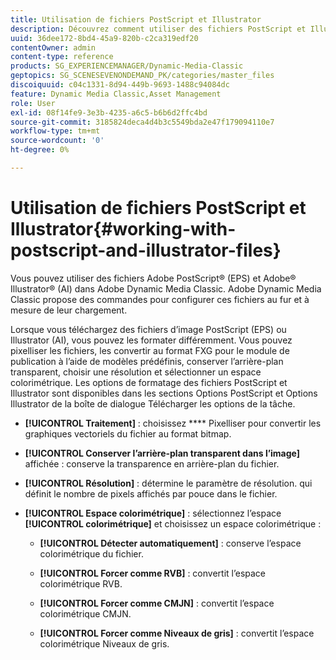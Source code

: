 ```yaml
---
title: Utilisation de fichiers PostScript et Illustrator
description: Découvrez comment utiliser des fichiers PostScript et Illustrator dans Adobe Dynamic Media Classic.
uuid: 36dee172-8bd4-45a9-820b-c2ca319edf20
contentOwner: admin
content-type: reference
products: SG_EXPERIENCEMANAGER/Dynamic-Media-Classic
geptopics: SG_SCENESEVENONDEMAND_PK/categories/master_files
discoiquuid: c04c1331-8d94-449b-9693-1488c94084dc
feature: Dynamic Media Classic,Asset Management
role: User
exl-id: 08f14fe9-3e3b-4235-a6c5-b6b6d2ffc4bd
source-git-commit: 3185824deca4d4b3c5549bda2e47f179094110e7
workflow-type: tm+mt
source-wordcount: '0'
ht-degree: 0%

---
```


# Utilisation de fichiers PostScript et Illustrator{#working-with-postscript-and-illustrator-files}

Vous pouvez utiliser des fichiers Adobe PostScript® (EPS) et Adobe® Illustrator® (AI) dans Adobe Dynamic Media Classic. Adobe Dynamic Media Classic propose des commandes pour configurer ces fichiers au fur et à mesure de leur chargement.

Lorsque vous téléchargez des fichiers d’image PostScript (EPS) ou Illustrator (AI), vous pouvez les formater différemment. Vous pouvez pixelliser les fichiers, les convertir au format FXG pour le module de publication à l’aide de modèles prédéfinis, conserver l’arrière-plan transparent, choisir une résolution et sélectionner un espace colorimétrique. Les options de formatage des fichiers PostScript et Illustrator sont disponibles dans les sections Options PostScript et Options Illustrator de la boîte de dialogue Télécharger les options de la tâche. 

* **[!UICONTROL Traitement]**  : choisissez  **** Pixelliser pour convertir les graphiques vectoriels du fichier au format bitmap.

* **[!UICONTROL Conserver l’arrière-plan transparent dans l’image]**  affichée : conserve la transparence en arrière-plan du fichier.

* **[!UICONTROL Résolution]**  : détermine le paramètre de résolution. qui définit le nombre de pixels affichés par pouce dans le fichier.

* **[!UICONTROL Espace colorimétrique]**  : sélectionnez l’espace  **[!UICONTROL colorimétrique]** et choisissez un espace colorimétrique :

   * **[!UICONTROL Détecter automatiquement]**  : conserve l’espace colorimétrique du fichier.

   * **[!UICONTROL Forcer comme RVB]**  : convertit l’espace colorimétrique RVB.

   * **[!UICONTROL Forcer comme CMJN]**  : convertit l’espace colorimétrique CMJN.

   * **[!UICONTROL Forcer comme Niveaux de gris]**  : convertit l’espace colorimétrique Niveaux de gris.
